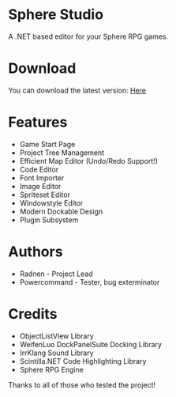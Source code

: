 Sphere Studio
=============

A .NET based editor for your Sphere RPG games.

Download
========
You can download the latest version: [Here][]

[Here]: radnen.tengudev.com/SphereStudioLatest.zip

Features
========
 - Game Start Page
 - Project Tree Management
 - Efficient Map Editor (Undo/Redo Support!)
 - Code Editor
 - Font Importer
 - Image Editor
 - Spriteset Editor
 - Windowstyle Editor
 - Modern Dockable Design
 - Plugin Subsystem

Authors
=======
 - Radnen - Project Lead
 - Powercommand - Tester, bug exterminator

Credits
=======

 - ObjectListView Library
 - WeifenLuo DockPanelSuite Docking Library
 - IrrKlang Sound Library
 - Scintilla.NET Code Highlighting Library
 - Sphere RPG Engine

Thanks to all of those who tested the project!
